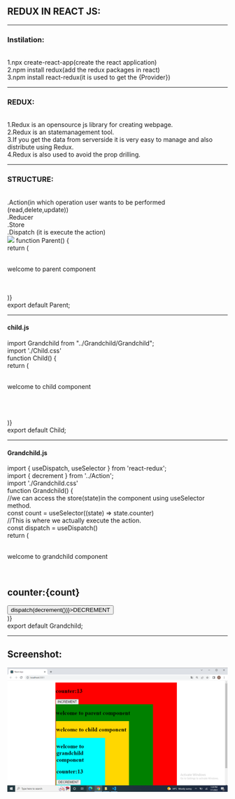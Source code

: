 <h2>REDUX IN REACT JS:</h2>
<hr>
<h3>Instilation:</h3><br>
1.npx create-react-app(create the react application)<br>
2.npm install redux(add the redux packages in react)<br>
3.npm install react-redux(it is used to get the {Provider})<br>
<hr>
<h3>REDUX:</h3><br>
1.Redux is an opensource js library for creating webpage.<br>
2.Redux is an statemanagement tool.<br>
3.If you get the data from serverside it is very easy to manage and also distribute using Redux.<br>
4.Redux is also used to avoid the prop drilling.<br>
<hr>
<h3>STRUCTURE:</h3><br>
.Action(in which operation user wants to be performed (read,delete,update))<br>
.Reducer<br>
.Store<br>
.Dispatch (it is execute the action)<br>
<img src='./Screenshot/img.png />
 <hr>

<h4>Parent.js(nested component)</h4>
import Child from "../Child/Child ";<br>
import './Parent.css';<br>
function Parent() {<br>
     return (<br>
          <div class="parent"><br>
               <p>welcome to parent component</p><br>
                 <Child></Child><br>
          </div>
     )}<br>
export default Parent;<br>
<hr>
<h4>child.js</h4>
import Grandchild from "../Grandchild/Grandchild";<br>
import './Child.css'<br>
function Child() {<br>
    return (<br>
        <div class="child"><br>
            <p>welcome to child component</p><br>
            <Grandchild></Grandchild><br>
        </div><br>
    )}<br>
export default Child;<br>
<hr>
<h4>Grandchild.js</h4>
import { useDispatch, useSelector } from 'react-redux';<br>
import { decrement } from '../Action';<br>
import './Grandchild.css'<br>
function Grandchild() {<br>
     //we can access the store(state)in the component using useSelector method.<br>
     const count = useSelector((state) => state.counter)<br>
      //This is where we actually execute the action.<br>
    const dispatch = useDispatch()<br>
     return (<br>
          <div class="grandchild"><br>
               <p>welcome to grandchild component</p><br>
               <h2>counter:{count}</h2>
               <button onClick={() => dispatch(decrement())}>DECREMENT</button><br>
          </div>
     )}<br>
export default Grandchild;<br>
<hr>
<h2>Screenshot:</h2>
<img src="./Screenshot/Capture.png">
